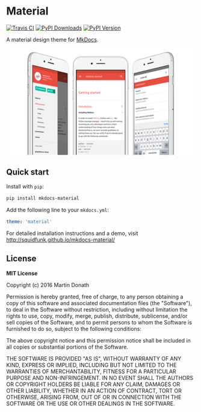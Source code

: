 # Material

[![Travis CI][travis-image]][travis-link]
[![PyPI Downloads][pypi-dl-image]][pypi-dl-link]
[![PyPI Version][pypi-v-image]][pypi-v-link]

A material design theme for [MkDocs](http://www.mkdocs.org).

[![iOS](docs/images/screen.png)](http://squidfunk.github.io/mkdocs-material/)

## Quick start

Install with `pip`:

``` sh
pip install mkdocs-material
```

Add the following line to your `mkdocs.yml`:

``` yaml
theme: 'material'
```

For detailed installation instructions and a demo, visit
http://squidfunk.github.io/mkdocs-material/

## License

**MIT License**

Copyright (c) 2016 Martin Donath

Permission is hereby granted, free of charge, to any person obtaining a copy
of this software and associated documentation files (the "Software"), to
deal in the Software without restriction, including without limitation the
rights to use, copy, modify, merge, publish, distribute, sublicense, and/or
sell copies of the Software, and to permit persons to whom the Software is
furnished to do so, subject to the following conditions:

The above copyright notice and this permission notice shall be included in
all copies or substantial portions of the Software.

THE SOFTWARE IS PROVIDED "AS IS", WITHOUT WARRANTY OF ANY KIND, EXPRESS OR
IMPLIED, INCLUDING BUT NOT LIMITED TO THE WARRANTIES OF MERCHANTABILITY,
FITNESS FOR A PARTICULAR PURPOSE AND NON-INFRINGEMENT. IN NO EVENT SHALL THE
AUTHORS OR COPYRIGHT HOLDERS BE LIABLE FOR ANY CLAIM, DAMAGES OR OTHER
LIABILITY, WHETHER IN AN ACTION OF CONTRACT, TORT OR OTHERWISE, ARISING
FROM, OUT OF OR IN CONNECTION WITH THE SOFTWARE OR THE USE OR OTHER DEALINGS
IN THE SOFTWARE.

[travis-image]: https://travis-ci.org/squidfunk/mkdocs-material.svg
[travis-link]: https://travis-ci.org/squidfunk/mkdocs-material
[pypi-dl-image]: https://img.shields.io/pypi/dm/mkdocs-material.png
[pypi-dl-link]: https://pypi.python.org/pypi/mkdocs-material
[pypi-v-image]: https://img.shields.io/pypi/v/mkdocs-material.png
[pypi-v-link]: https://pypi.python.org/pypi/mkdocs-material